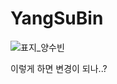 # YangSuBin
![표지_양수빈](https://user-images.githubusercontent.com/60260284/113490330-336b2600-9504-11eb-9baa-099bfad2549c.png)

이렇게 하면 변경이 되나..?